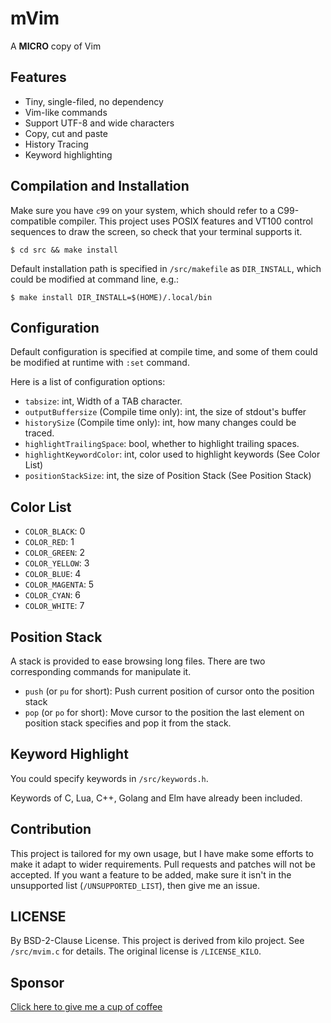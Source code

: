 # mVim

A __MICRO__ copy of Vim

## Features

- Tiny, single-filed, no dependency
- Vim-like commands
- Support UTF-8 and wide characters
- Copy, cut and paste
- History Tracing
- Keyword highlighting

## Compilation and Installation

Make sure you have `c99` on your system, which should refer to a
C99-compatible compiler. This project uses POSIX features and VT100 control
sequences to draw the screen, so check that your terminal supports it.

```shell
$ cd src && make install
```

Default installation path is specified in `/src/makefile` as `DIR_INSTALL`,
which could be modified at command line, e.g.:

```shell
$ make install DIR_INSTALL=$(HOME)/.local/bin
```

## Configuration

Default configuration is specified at compile time, and some of them could be
modified at runtime with `:set` command.

Here is a list of configuration options:

- `tabsize`: int, Width of a TAB character.
- `outputBuffersize` (Compile time only): int, the size of stdout's buffer
- `historySize` (Compile time only): int, how many changes could be traced.
- `highlightTrailingSpace`: bool, whether to highlight trailing spaces.
- `highlightKeywordColor`: int, color used to highlight keywords
(See Color List)
- `positionStackSize`: int, the size of Position Stack (See Position Stack)

## Color List

- `COLOR_BLACK`: 0
- `COLOR_RED`: 1
- `COLOR_GREEN`: 2
- `COLOR_YELLOW`: 3
- `COLOR_BLUE`: 4
- `COLOR_MAGENTA`: 5
- `COLOR_CYAN`: 6
- `COLOR_WHITE`: 7

## Position Stack

A stack is provided to ease browsing long files. There are two corresponding
commands for manipulate it.

- `push` (or `pu` for short): Push current position of cursor onto the position
  stack
- `pop` (or `po` for short): Move cursor to the position the last element on
  position stack specifies and pop it from the stack.

## Keyword Highlight

You could specify keywords in `/src/keywords.h`.

Keywords of C, Lua, C++, Golang and Elm have already been included.

## Contribution

This project is tailored for my own usage, but I have make some efforts to make
it adapt to wider requirements. Pull requests and patches will not be accepted.
If you want a feature to be added, make sure it isn't in the unsupported list
(``/UNSUPPORTED_LIST``), then give me an issue.

## LICENSE

By BSD-2-Clause License. This project is derived from kilo project. See
`/src/mvim.c` for details. The original license is `/LICENSE_KILO`.

## Sponsor

[Click here to give me a cup of coffee](https://afdian.net/a/ziyao)
